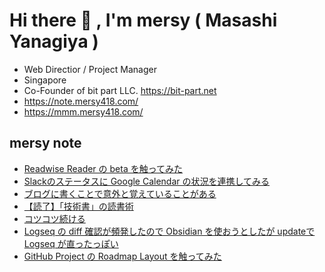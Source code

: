 # Hi there 👋 , I'm mersy ( Masashi Yanagiya )

- Web Directior / Project Manager
- Singapore
- Co-Founder of bit part LLC. https://bit-part.net
- https://note.mersy418.com/
- https://mmm.mersy418.com/

## mersy note
<!-- BLOG-POST-LIST:START -->
- [Readwise Reader の beta を触ってみた](https://note.mersy418.com/article/readwise-reader-beta?utm_source=feed)
- [Slackのステータスに Google Calendar の状況を連携してみる](https://note.mersy418.com/article/slack-google-calendar?utm_source=feed)
- [ブログに書くことで意外と覚えていることがある](https://note.mersy418.com/article/blog-remind?utm_source=feed)
- [【読了】「技術書」の読書術](https://note.mersy418.com/article/book-b0bf469ylk?utm_source=feed)
- [コツコツ続ける](https://note.mersy418.com/article/continuity?utm_source=feed)
- [Logseq の diff 確認が頻発したので Obsidian を使おうとしたが updateで Logseq が直ったっぽい](https://note.mersy418.com/article/logseq-obsidian?utm_source=feed)
- [GitHub Project の Roadmap Layout を触ってみた](https://note.mersy418.com/article/github-project-roadmap-layout?utm_source=feed)
<!-- BLOG-POST-LIST:END -->
